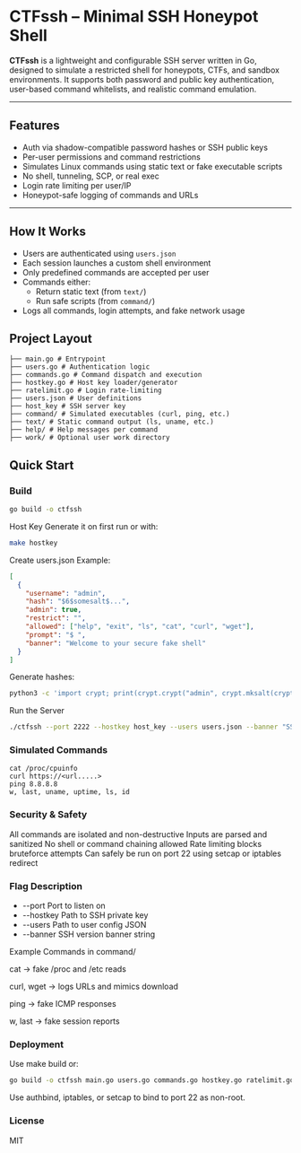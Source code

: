 # CTFssh – Minimal SSH Honeypot Shell

**CTFssh** is a lightweight and configurable SSH server written in Go, designed to simulate a restricted shell for honeypots, CTFs, and sandbox environments. It supports both password and public key authentication, user-based command whitelists, and realistic command emulation.

---

##  Features

-  Auth via shadow-compatible password hashes or SSH public keys
-  Per-user permissions and command restrictions
-  Simulates Linux commands using static text or fake executable scripts
-  No shell, tunneling, SCP, or real exec
-  Login rate limiting per user/IP
-  Honeypot-safe logging of commands and URLs

---

##  How It Works

- Users are authenticated using `users.json`
- Each session launches a custom shell environment
- Only predefined commands are accepted per user
- Commands either:
  - Return static text (from `text/`)
  - Run safe scripts (from `command/`)
- Logs all commands, login attempts, and fake network usage


##  Project Layout

```
├── main.go # Entrypoint 
├── users.go # Authentication logic 
├── commands.go # Command dispatch and execution 
├── hostkey.go # Host key loader/generator 
├── ratelimit.go # Login rate-limiting 
├── users.json # User definitions 
├── host_key # SSH server key 
├── command/ # Simulated executables (curl, ping, etc.) 
├── text/ # Static command output (ls, uname, etc.) 
├── help/ # Help messages per command 
├── work/ # Optional user work directory

```

##  Quick Start

###  Build

```bash
go build -o ctfssh
```
Host Key
Generate it on first run or with:
```bash
make hostkey
```
Create users.json
Example:
```json
[
  {
    "username": "admin",
    "hash": "$6$somesalt$...",
    "admin": true,
    "restrict": "",
    "allowed": ["help", "exit", "ls", "cat", "curl", "wget"],
    "prompt": "$ ",
    "banner": "Welcome to your secure fake shell"
  }
]
```

Generate hashes:
```bash
python3 -c 'import crypt; print(crypt.crypt("admin", crypt.mksalt(crypt.METHOD_SHA512)))'
```

Run the Server
```bash
./ctfssh --port 2222 --hostkey host_key --users users.json --banner "SSH-2.0-CTFssh"
```


### Simulated Commands

```
cat /proc/cpuinfo
curl https://<url.....>
ping 8.8.8.8
w, last, uname, uptime, ls, id
```

### Security & Safety

All commands are isolated and non-destructive
Inputs are parsed and sanitized
No shell or command chaining allowed
Rate limiting blocks bruteforce attempts
Can safely be run on port 22 using setcap or iptables redirect



### Flag	Description

* --port	Port to listen on
* --hostkey	Path to SSH private key
* --users	Path to user config JSON
* --banner	SSH version banner string

Example Commands in command/

cat → fake /proc and /etc reads

curl, wget → logs URLs and mimics download

ping → fake ICMP responses

w, last → fake session reports

### Deployment

Use make build or:
```bash
go build -o ctfssh main.go users.go commands.go hostkey.go ratelimit.go
```

Use authbind, iptables, or setcap to bind to port 22 as non-root.

### License
MIT

